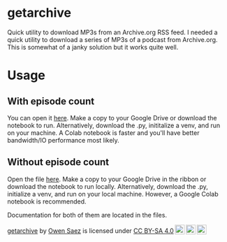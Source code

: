 # getarchive
Quick utility to download MP3s from an Archive.org RSS feed.
I needed a quick utility to download a series of MP3s of a podcast from Archive.org. This is somewhat of a janky solution but it works quite well.

# Usage
## With episode count
You can open it [here](https://colab.research.google.com/github/sjsaes/getarchive/blob/main/archive_rss.ipynb). Make a copy to your Google Drive or download the notebook to run.
Alternatively, download the .py, inititalize a venv, and run on your machine. A Colab notebook is faster and you'll have better bandwidth/IO performance most likely.

## Without episode count
Open the file [here](https://colab.research.google.com/drive/1VCh6misxEx8CoXUTdB-OdhwO0v5fs_6L?usp=sharing). Make a copy to your Google Drive in the ribbon or download the notebook to run locally.
Alternatively, download the .py, initialize a venv, and run on your local machine. However, a Google Colab notebook is recommended.

Documentation for both of them are located in the files.

<p xmlns:cc="http://creativecommons.org/ns#" xmlns:dct="http://purl.org/dc/terms/"><a property="dct:title" rel="cc:attributionURL" href="https://github.com/sjsaes/getarchive">getarchive</a> by <a rel="cc:attributionURL dct:creator" property="cc:attributionName" href="https://github.com/sjsaes">Owen Saez</a> is licensed under <a href="https://creativecommons.org/licenses/by-sa/4.0/?ref=chooser-v1" target="_blank" rel="license noopener noreferrer" style="display:inline-block;">CC BY-SA 4.0<img style="height:22px!important;margin-left:3px;vertical-align:text-bottom;" src="https://mirrors.creativecommons.org/presskit/icons/cc.svg?ref=chooser-v1" alt=""><img style="height:22px!important;margin-left:3px;vertical-align:text-bottom;" src="https://mirrors.creativecommons.org/presskit/icons/by.svg?ref=chooser-v1" alt=""><img style="height:22px!important;margin-left:3px;vertical-align:text-bottom;" src="https://mirrors.creativecommons.org/presskit/icons/sa.svg?ref=chooser-v1" alt=""></a></p>
